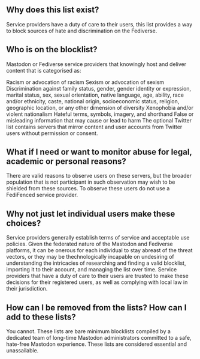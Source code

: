 ## Why does this list exist?
Service providers have a duty of care to their users, this list provides a way to block sources of hate and discrimination on the Fediverse.

## Who is on the blocklist?
Mastodon or Fediverse service providers that knowingly host and deliver content that is categorised as:

Racism or advocation of racism
Sexism or advocation of sexism
Discrimination against family status, gender, gender identity or expression, marital status, sex, sexual orientation, native language, age, ability, race and/or ethnicity, caste, national origin, socioeconomic status, religion, geographic location, or any other dimension of diversity
Xenophobia and/or violent nationalism
Hateful terms, symbols, imagery, and shorthand
False or misleading information that may cause or lead to harm
The optional Twitter list contains servers that mirror content and user accounts from Twitter users without permission or consent.

## What if I need or want to monitor abuse for legal, academic or personal reasons?
There are valid reasons to observe users on these servers, but the broader population that is not participant in such observation may wish to be shielded from these sources. To observe these users do not use a FediFenced service provider.

## Why not just let individual users make these choices?
Service providers generally establish terms of service and acceptable use policies. Given the federated nature of the Mastodon and Fediverse platforms, it can be onerous for each individual to stay abreast of the threat vectors, or they may be thechnologically incapable on undesiring of understanding the intricacies of researching and finding a valid blocklist, importing it to their account, and managing the list over time. Service providers that have a duty of care to their users are trusted to make these decisions for their registered users, as well as complying with local law in their jurisdiction.

## How can I be removed from the lists? How can I add to these lists?
You cannot. These lists are bare minimum blocklists compiled by a dedicated team of long-time Mastodon administrators committed to a safe, hate-free Mastodon experience. These lists are considered essential and unassailable.
